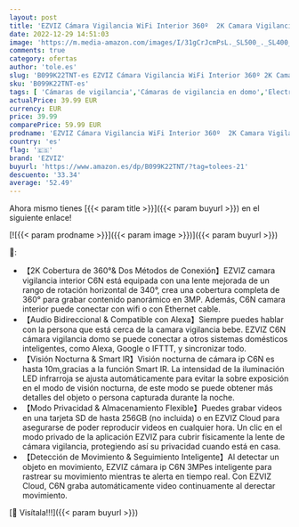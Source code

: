 ```yaml
---
layout: post
title: 'EZVIZ Cámara Vigilancia WiFi Interior 360º  2K Camara Vigilancia Bebe  Visión Nocturna  Audio Bidireccional  Detección de Movimiento  Control Remoto  Compatible con Alexa  Andriod/iOS  Modelo C6N 3MP'
date: 2022-12-29 14:51:03
image: 'https://m.media-amazon.com/images/I/31gCrJcmPsL._SL500_._SL400_.jpg'
comments: true
category: ofertas
author: 'tole.es'
slug: 'B099K22TNT-es EZVIZ Cámara Vigilancia WiFi Interior 360º 2K Camara...'
sku: 'B099K22TNT-es'
tags: [ 'Cámaras de vigilancia','Cámaras de vigilancia en domo','Electrónica','Fotografía y videocámaras','alexa','ezviz','🇪🇸', ]
actualPrice: 39.99 EUR
currency: EUR
price: 39.99
comparePrice: 59.99 EUR
prodname: 'EZVIZ Cámara Vigilancia WiFi Interior 360º  2K Camara Vigilancia Bebe  Visión Nocturna  Audio Bidireccional  Detección de Movimiento  Control Remoto  Compatible con Alexa  Andriod/iOS  Modelo C6N 3MP'
country: 'es'
flag: '🇪🇸'
brand: 'EZVIZ'
buyurl: 'https://www.amazon.es/dp/B099K22TNT/?tag=tolees-21'
descuento: '33.34'
average: '52.49'
---
```


Ahora mismo tienes [{{< param title >}}]({{< param buyurl >}}) en el siguiente enlace!

[![{{< param prodname >}}]({{< param image >}})]({{< param buyurl >}})

🔎:

- 【2K Cobertura de 360​​°& Dos Métodos de Conexión】EZVIZ camara vigilancia interior C6N está equipada con una lente mejorada de un rango de rotación horizontal de 340°, crea una cobertura completa de 360​​° para grabar contenido panorámico en 3MP. Además, C6N camara interior puede conectar con wifi o con Ethernet cable.
- 【Audio Bidireccional & Compatible con Alexa】Siempre puedes hablar con la persona que está cerca de la camara vigilancia bebe. EZVIZ C6N cámara vigilancia domo se puede conectar a otros sistemas domésticos inteligentes, como Alexa, Google o IFTTT, y sincronizar todo.
- 【Visión Nocturna & Smart IR】Visión nocturna de cámara ip C6N es hasta 10m,gracias a la función Smart IR. La intensidad de la iluminación LED infrarroja se ajusta automáticamente para evitar la sobre exposición en el modo de visión nocturna, de este modo se puede obtener más detalles del objeto o persona capturada durante la noche.
- 【Modo Privacidad & Almacenamiento Flexible】Puedes grabar videos en una tarjeta SD de hasta 256GB (no incluida) o en EZVIZ Cloud para asegurarse de poder reproducir videos en cualquier hora. Un clic en el modo privado de la aplicación EZVIZ para cubrir físicamente la lente de cámara vigilancia, protegiendo así su privacidad cuando está en casa.
- 【Detección de Movimiento & Seguimiento Inteligente】Al detectar un objeto en movimiento, EZVIZ cámara ip C6N 3MPes inteligente para rastrear su movimiento mientras te alerta en tiempo real. Con EZVIZ Cloud, C6N graba automáticamente video continuamente al derectar movimiento.

[🛒 Visítala!!!]({{< param buyurl >}})
